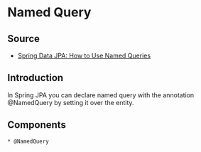 # Named Query
## Source
* [Spring Data JPA: How to Use Named Queries](https://www.youtube.com/watch?v=XWf8xYZncJY)
## Introduction 
In Spring JPA you can declare named query with the annotation @NamedQuery by setting it over the entity.
## Components
    * @NamedQuery